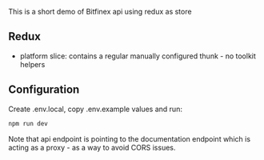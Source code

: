 This is a short demo of Bitfinex api using redux as store

## Redux

- platform slice: contains a regular manually configured thunk - no toolkit helpers

## Configuration

Create .env.local, copy .env.example values and run:

```bash
npm run dev
```

Note that api endpoint is pointing to the documentation endpoint which is acting as a proxy - as a way to avoid CORS issues.
